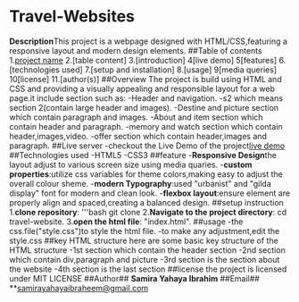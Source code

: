 # Travel-Websites
**Description**This project is a webpage designed with HTML/CSS,featuring a responsive layout and modern design elements.
##Table of contents
1.[project name](Travel-wesite)
2.[table content]
3.[introduction]
4[live demo]
5[features]
6.[technologies used]
7.[setup and installation]
8.[usage]
9[media queries]
10[license]
11.[author(s)]
##Overview
The project is build using HTML and CSS and providing a visually appealing and responsible layout for a web page.it include section such as:
-Header and navigation.
-s2 which means section 2(contain large header and images).
-Destine and picture section which contain paragraph and images.
-About and item section which contain header and paragraph.
-memory and watch section which contain header,images,video.
-offer section which contain header,images and paragraph.
##Live server
-checkout the Live Demo of the project[live demo](https://travel-websites.onrender.com)
##Technologies used
-HTML5
-CSS3
##feature
-**Responsive Design**the layout adjust to various screen size using media quaries.
-**custom properties**:utilize css variables for theme colors,making easy to adjust the overall colour sheme.
-**modern Typography**:used "urbanist" and "gilda display" font for modern and clean look.
-**flexbox layout**:ensure element are properly align and spaced,creating a balanced design.
##setup instruction
1.**clone repository**:
'''bash
     git clone
2.**Navigate to the project directory**:
   cd travel-website.
3.**open the html file**:
  "index.html".
##usage
-the css.file("style.css")to style the html file.
-to make any adjustment,edit the style.css
##key HTML structure
here are some basic key structure of the HTML structure
-1st section which contain the header section
-2nd section which contain div,paragraph and picture
-3rd section is the section about the website
-4th section is the last section
##license
the project is licensed under MIT LICENSE
##Author##
**Samira Yahaya Ibrahim**
##Email##
**samirayahayaibraheem@gmail.com

